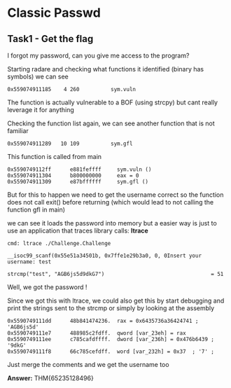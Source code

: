 # Classic Passwd

## Task1 - Get the flag

I forgot my password, can you give me access to the program? <br>

Starting radare and checking what functions it identified (binary has symbols) we can see
```
0x559074911185    4 260          sym.vuln
```

The function is actually vulnerable to a BOF (using strcpy) but cant really leverage it for anything <br>

Checking the function list again, we can see another function that is not familiar
```
0x559074911289   10 109          sym.gfl
```

This function is called from main
```
0x5590749112ff      e881feffff     sym.vuln ()
0x559074911304      b800000000     eax = 0
0x559074911309      e87bffffff     sym.gfl ()
```

But for this to happen we need to get the username correct so the function does not call exit() before returning (which would lead to not calling the function gfl in main) <br>

we can see it loads the password into memory but a easier way is just to use an application that traces library calls: <b> ltrace</b> <br>

```
cmd: ltrace ./Challenge.Challenge

__isoc99_scanf(0x55e51a34501b, 0x7ffe1e29b3a0, 0, 0Insert your username: test

strcmp("test", "AGB6js5d9dkG7")                                  = 51
```
Well, we got the password ! <br>

Since we got this with ltrace, we could also get this by start debugging and print the strings sent to the strcmp or simply by looking at the assembly
```
0x5590749111dd      48b841474236.  rax = 0x6435736a36424741 ; 'AGB6js5d'
0x5590749111e7      488985c2fdff.  qword [var_23eh] = rax
0x5590749111ee      c785cafdffff.  dword [var_236h] = 0x476b6439 ; '9dkG'
0x5590749111f8      66c785cefdff.  word [var_232h] = 0x37  ; '7' ;
```
Just merge the comments and we get the username too <br>

<b>Answer:</b> THM{65235128496}